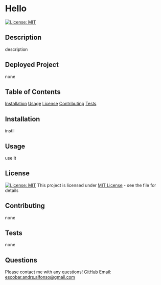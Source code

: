 #  Hello
[![License: MIT](https://img.shields.io/badge/License-MIT-yellow.svg)](https://opensource.org/licenses/MIT)

## Description
description

## Deployed Project
none

## Table of Contents
[Installation](#installation)
[Usage](#usage)
[License](#license)
[Contributing](#contributing)
[Tests](#tests)

## Installation
instll

## Usage
use it

## License
[![License: MIT](https://img.shields.io/badge/License-MIT-yellow.svg)](https://opensource.org/licenses/MIT)
This project is licensed under [MIT License](https://choosealicense.com/licenses/mit/) - see the  file for details

## Contributing
none

## Tests
none

## Questions
Please contact me with any questions! 
[GitHub](https://github.com/apemint)
Email: escobar.andrs.alfonso@gmail.com
